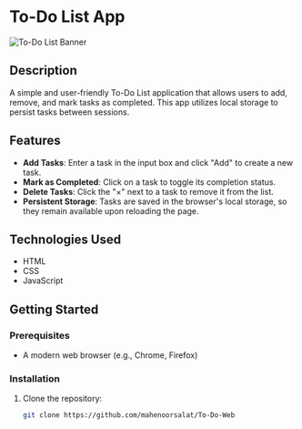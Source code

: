# To-Do List App

![To-Do List Banner](https://encrypted-tbn0.gstatic.com/images?q=tbn:ANd9GcR7Qhf-PnjayA0RD6c8_sc14OnsQeZRWxUYhQ&s)

## Description

A simple and user-friendly To-Do List application that allows users to add, remove, and mark tasks as completed. This app utilizes local storage to persist tasks between sessions.

## Features

- **Add Tasks**: Enter a task in the input box and click "Add" to create a new task.
- **Mark as Completed**: Click on a task to toggle its completion status.
- **Delete Tasks**: Click the "×" next to a task to remove it from the list.
- **Persistent Storage**: Tasks are saved in the browser's local storage, so they remain available upon reloading the page.

## Technologies Used

- HTML
- CSS
- JavaScript

## Getting Started

### Prerequisites

- A modern web browser (e.g., Chrome, Firefox)

### Installation

1. Clone the repository:

   ```bash
   git clone https://github.com/mahenoorsalat/To-Do-Web

